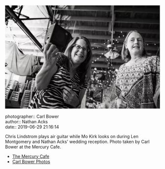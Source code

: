 ![Chris Lindstrom plays air guitar while Mo Kirk looks on](assets/2019-06-29-set-4-the-dance-33.webp)

photographer:: Carl Bower  
author:: Nathan Acks  
date:: 2019-06-29 21:16:14

Chris Lindstrom plays air guitar while Mo Kirk looks on during Len Montgomery and Nathan Acks' wedding reception. Photo taken by Carl Bower at the Mercury Cafe.

* [The Mercury Cafe](http://mercurycafe.com)
* [Carl Bower Photos](https://carlbowerphotos.com)
